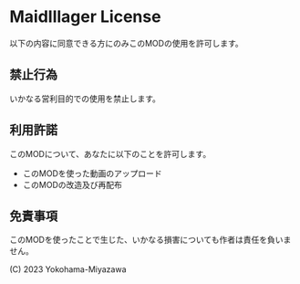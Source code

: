 # MaidIllager License

以下の内容に同意できる方にのみこのMODの使用を許可します。

## 禁止行為
いかなる営利目的での使用を禁止します。

## 利用許諾
このMODについて、あなたに以下のことを許可します。
- このMODを使った動画のアップロード
- このMODの改造及び再配布

## 免責事項
このMODを使ったことで生じた、いかなる損害についても作者は責任を負いません。

(C) 2023 Yokohama-Miyazawa
